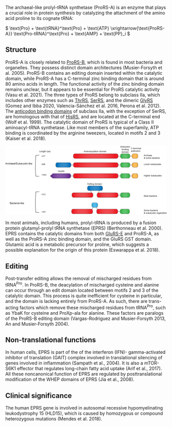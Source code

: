 
The archaeal-like prolyl-tRNA synthetase (ProRS-A) is an enzyme that plays a crucial role in protein synthesis by catalyzing the attachment of the amino acid proline to its cognate tRNA:




$ \text{Pro} + \text{tRNA}^\text{Pro} + \text{ATP} \xrightarrow{\text{ProRS-A}} \text{Pro-tRNA}^\text{Pro} + \text{AMP} + \text{PP}_i  $






## Structure

ProRS-A is closely related to [ProRS-B](/class2/pro2), which is found in most bacteria and organelles.
They possess distinct domain architectures (Musier-Forsyth et al. 2005). ProRS-B contains an editing domain inserted within the catalytic domain, while ProRS-A has a C-terminal zinc binding domain that is around 80 amino acids in length. The functional activity of the zinc binding domain remains unclear, but it appears to be essential for ProRS catalytic activity (Vasu et al. 2021). 
The three types of ProRS belong to subclass IIa, which includes other enzymes such as [ThrRS](/class2/thr), [SerRS](/class2/ser1), and the dimeric [GlyRS](/class2/gly1) (Gomez and Ibba 2020, Valencia-Sánchez et al. 2016, Perona et al. 2012). The [anticodon binding domains](/superfamily/class2/Anticodon_binding_domain_HGPT) of subclass IIa, with the exception of SerRS, are homologous with that of [HisRS](/class2/his), and are located at the C-terminal end (Wolf et al. 1999). The catalytic domain of ProRS is typical of a Class II aminoacyl-tRNA synthetase. Like most members of the superfamily, ATP binding is coordinated by the arginine tweezers, located in motifs 2 and 3 (Kaiser et al. 2018). 


<img src="/fig/ProRS_domain_architectures.png" alt="ProRS domain architecture"/>


In most animals, including humans, prolyl-tRNA is produced by a fusion protein glutamyl-prolyl tRNA synthetase (EPRS) (Berthonneau et al. 2000). 
EPRS contains the catalytic domains from both [GluRS-E](/class1/glu3/) and ProRS-A, as well as the ProRS-A zinc binding domain, and the GluRS GST domain. 
Glutamic acid is a metabolic precursor for proline, which suggests a possible explanation for the origin of this protein (Eswarappa et al. 2018). 





## Editing


Post-transfer editing allows the removal of mischarged residues from $\text{tRNA}^\text{Pro}$. In ProRS-B, the deacylation of mischarged cysteine and alanine can occur through an edit domain located between motifs 2 and 3 of the catalytic domain. This process is quite inefficient for cysteine in particular, and the domain is lacking entirely from ProRS-A.  As such, there are trans-acting factors which remove these mischarged residues from $\text{tRNA}^\text{Pro}$, such as YbaK for cysteine and ProXp-ala for alanine. These factors are paralogs of the ProRS-B editing domain (Vargas-Rodriguez and Musier-Forsyth 2013, An and Musier-Forsyth 2004). 




## Non-translational functions

In human cells, EPRS is part of the of the interferon (IFN)- gamma-activated inhibitor of translation (GAIT) complex involved in translational silencing of genes involved in inflammation (Sampath et al., 2004). 
It is also a mTOR-S6K1 effector that regulates long-chain fatty acid uptake (Arif et al., 2017).
 All these noncanonical function of EPRS are regulated by posttranslational modification of the WHEP domains of EPRS (Jia et al., 2008).




## Clinical significance

The human EPRS gene is involved in autosomal recessive hypomyelinating leukodystrophy 15 (HLD15), which is caused by homozygous or compound heterozygous mutations (Mendes et al. 2018).



